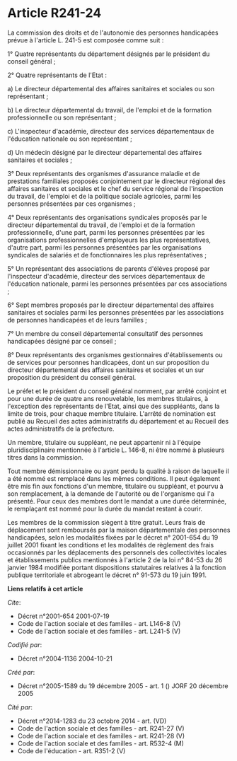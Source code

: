 # Article R241-24

La commission des droits et de l'autonomie des personnes handicapées prévue à l'article L. 241-5 est composée comme suit :

1° Quatre représentants du département désignés par le président du conseil général ;

2° Quatre représentants de l'Etat :

a) Le directeur départemental des affaires sanitaires et sociales ou son représentant ;

b) Le directeur départemental du travail, de l'emploi et de la formation professionnelle ou son représentant ;

c) L'inspecteur d'académie, directeur des services départementaux de l'éducation nationale ou son représentant ;

d) Un médecin désigné par le directeur départemental des affaires sanitaires et sociales ;

3° Deux représentants des organismes d'assurance maladie et de prestations familiales proposés conjointement par le directeur
régional des affaires sanitaires et sociales et le chef du service régional de l'inspection du travail, de l'emploi et de la
politique sociale agricoles, parmi les personnes présentées par ces organismes ;

4° Deux représentants des organisations syndicales proposés par le directeur départemental du travail, de l'emploi et de la
formation professionnelle, d'une part, parmi les personnes présentées par les organisations professionnelles d'employeurs les
plus représentatives, d'autre part, parmi les personnes présentées par les organisations syndicales de salariés et de
fonctionnaires les plus représentatives ;

5° Un représentant des associations de parents d'élèves proposé par l'inspecteur d'académie, directeur des services
départementaux de l'éducation nationale, parmi les personnes présentées par ces associations ;

6° Sept membres proposés par le directeur départemental des affaires sanitaires et sociales parmi les personnes présentées
par les associations de personnes handicapées et de leurs familles ;

7° Un membre du conseil départemental consultatif des personnes handicapées désigné par ce conseil ;

8° Deux représentants des organismes gestionnaires d'établissements ou de services pour personnes handicapées, dont un sur
proposition du directeur départemental des affaires sanitaires et sociales et un sur proposition du président du conseil
général.

Le préfet et le président du conseil général nomment, par arrêté conjoint et pour une durée de quatre ans renouvelable, les
membres titulaires, à l'exception des représentants de l'Etat, ainsi que des suppléants, dans la limite de trois, pour chaque
membre titulaire. L'arrêté de nomination est publié au Recueil des actes administratifs du département et au Recueil des
actes administratifs de la préfecture.

Un membre, titulaire ou suppléant, ne peut appartenir ni à l'équipe pluridisciplinaire mentionnée à l'article L. 146-8, ni
être nommé à plusieurs titres dans la commission.

Tout membre démissionnaire ou ayant perdu la qualité à raison de laquelle il a été nommé est remplacé dans les mêmes
conditions. Il peut également être mis fin aux fonctions d'un membre, titulaire ou suppléant, et pourvu à son remplacement, à
la demande de l'autorité ou de l'organisme qui l'a présenté. Pour ceux des membres dont le mandat a une durée déterminée, le
remplaçant est nommé pour la durée du mandat restant à courir.

Les membres de la commission siègent à titre gratuit. Leurs frais de déplacement sont remboursés par la maison départementale
des personnes handicapées, selon les modalités fixées par le décret n° 2001-654 du 19 juillet 2001 fixant les conditions et
les modalités de règlement des frais occasionnés par les déplacements des personnels des collectivités locales et
établissements publics mentionnés à l'article 2 de la loi n° 84-53 du 26 janvier 1984 modifiée portant dispositions
statutaires relatives à la fonction publique territoriale et abrogeant le décret n° 91-573 du 19 juin 1991.

**Liens relatifs à cet article**

_Cite_:

  - Décret n°2001-654 2001-07-19
  - Code de l'action sociale et des familles - art. L146-8 (V)
  - Code de l'action sociale et des familles - art. L241-5 (V)

_Codifié par_:

  - Décret n°2004-1136 2004-10-21

_Créé par_:

  - Décret n°2005-1589 du 19 décembre 2005 - art. 1 () JORF 20 décembre 2005

_Cité par_:

  - Décret n°2014-1283 du 23 octobre 2014 - art. (VD)
  - Code de l'action sociale et des familles - art. R241-27 (V)
  - Code de l'action sociale et des familles - art. R241-28 (V)
  - Code de l'action sociale et des familles - art. R532-4 (M)
  - Code de l'éducation - art. R351-2 (V)
